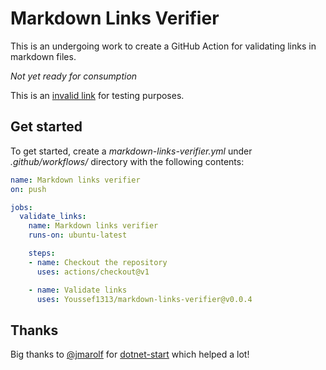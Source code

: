# Markdown Links Verifier

This is an undergoing work to create a GitHub Action for validating links in markdown files.

*Not yet ready for consumption*

This is an [invalid link](README2.md) for testing purposes.

## Get started

To get started, create a *markdown-links-verifier.yml* under *.github/workflows/* directory with the following contents:

```yml
name: Markdown links verifier
on: push

jobs:
  validate_links:
    name: Markdown links verifier
    runs-on: ubuntu-latest

    steps:
    - name: Checkout the repository
      uses: actions/checkout@v1

    - name: Validate links
      uses: Youssef1313/markdown-links-verifier@v0.0.4
```

## Thanks

Big thanks to [@jmarolf](https://github.com/jmarolf) for [dotnet-start](https://github.com/jmarolf/dotnet-start) which helped a lot!

